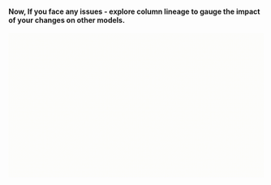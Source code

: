 #### Now, If you face any issues - explore column lineage to gauge the impact of your changes on other models.

![Column lineage](./images/updated-column-lineage.gif)
